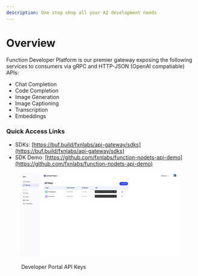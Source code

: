 ```yaml
---
description: One stop shop all your AI development needs
---
```


# Overview

Function Developer Platform is our premier gateway exposing the following services to consumers via gRPC and HTTP-JSON (OpenAI compatiable) APIs:

* Chat Completion
* Code Completion
* Image Generation
* Image Captioning
* Transcription
* Embeddings

### Quick Access Links

* SDKs: [https://buf.build/fxnlabs/api-gateway/sdks](https://buf.build/fxnlabs/api-gateway/sdks)
* SDK Demo: [https://github.com/fxnlabs/function-nodets-api-demo](https://github.com/fxnlabs/function-nodets-api-demo)

<figure><img src=".gitbook/assets/image (2).png" alt=""><figcaption><p>Developer Portal API Keys</p></figcaption></figure>
